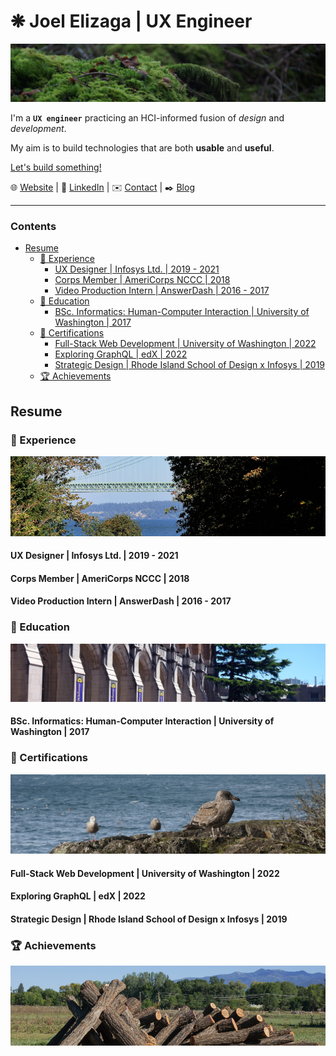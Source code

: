 # ❋ Joel Elizaga | UX Engineer

![A mossy rock resting on the forest floor.](/img/mossy-rock.jpg)

I'm a **`UX engineer`** practicing an HCI-informed fusion of *design* and
*development*.

My aim is to build technologies that are both **usable** and **useful**.

[Let's build something!](https://joelelizaga.com/#contact)

🌐 [Website](https://joelelizaga.com) | 👔 [LinkedIn](https://linkedin.com/joel-elizaga) | ✉️ [Contact](https://joelelizaga.com/#contact) | ✒️ [Blog](https://joelelizaga.com/blog)

---

### Contents

<!-- vim-markdown-toc GFM -->

* [Resume](#resume)
  * [💼 Experience](#-experience)
    * [UX Designer | Infosys Ltd. | 2019 - 2021](#ux-designer--infosys-ltd--2019---2021)
    * [Corps Member | AmeriCorps NCCC | 2018](#corps-member--americorps-nccc--2018)
    * [Video Production Intern | AnswerDash | 2016 - 2017](#video-production-intern--answerdash--2016---2017)
  * [🧮 Education](#-education)
    * [BSc. Informatics: Human-Computer Interaction | University of Washington | 2017](#bsc-informatics-human-computer-interaction--university-of-washington--2017)
  * [📘 Certifications](#-certifications)
    * [Full-Stack Web Development | University of Washington | 2022](#full-stack-web-development--university-of-washington--2022)
    * [Exploring GraphQL | edX | 2022](#exploring-graphql--edx--2022)
    * [Strategic Design | Rhode Island School of Design x Infosys | 2019](#strategic-design--rhode-island-school-of-design-x-infosys--2019)
  * [🏆 Achievements](#-achievements)

<!-- vim-markdown-toc -->

## Resume

### 💼 Experience

![Tacoma Narrows bridge.](/img/tacoma-narrows-bridge.jpg)

#### UX Designer | Infosys Ltd. | 2019 - 2021

#### Corps Member | AmeriCorps NCCC | 2018

#### Video Production Intern | AnswerDash | 2016 - 2017

### 🧮 Education

![The front steps of Suzzallo Library at the University of Washington.](/img/uw.jpg)

#### BSc. Informatics: Human-Computer Interaction | University of Washington | 2017

### 📘 Certifications

![Seagulls on a rocky seashore.](/img/seagulls.jpg)

#### Full-Stack Web Development | University of Washington | 2022

#### Exploring GraphQL | edX | 2022

#### Strategic Design | Rhode Island School of Design x Infosys | 2019

### 🏆 Achievements

![Fence posts for a buck & rail fence.](/img/fence-posts.jpg)
